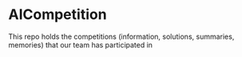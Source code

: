 # AICompetition
This repo holds the competitions (information, solutions, summaries, memories) that our team has participated in 
